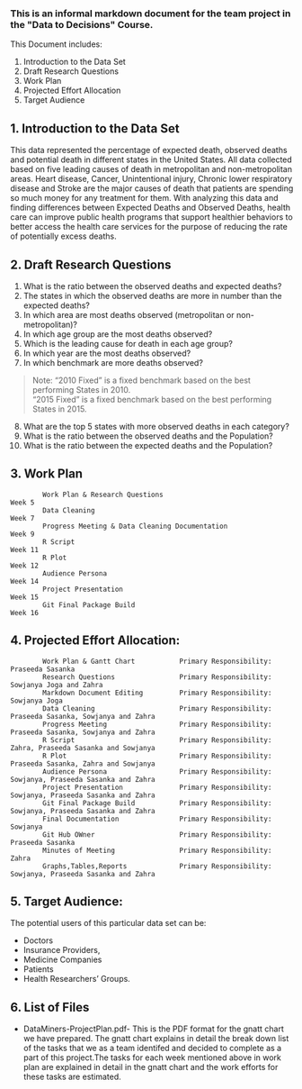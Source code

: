 ### This is an informal markdown document for the team project in the "Data to Decisions" Course.
This Document includes:
1. Introduction to the Data Set
2. Draft Research Questions
3. Work Plan
4. Projected Effort Allocation
5. Target Audience

## 1. Introduction to the Data Set
This data represented the percentage of expected death, observed deaths and potential death in different states in the United States. All data collected based on five leading causes of death in metropolitan and non-metropolitan areas. Heart disease, Cancer, Unintentional injury, Chronic lower respiratory disease and Stroke are the major causes of death that patients are spending so much money for any treatment for them. With analyzing this data and finding differences between Expected Deaths and Observed Deaths,  health care can improve public health programs that support healthier behaviors to better access the health care services for the purpose of reducing the rate of potentially excess deaths.

## 2. Draft Research Questions
1. What is the ratio between the observed deaths and expected deaths?
2. The states in which the observed deaths are more in number than the expected deaths?
3. In which area are most deaths observed (metropolitan or non-metropolitan)?
4. In which age group are the most deaths observed?
5. Which is the leading cause for death in each age group?
6. In which year are the most deaths observed?
7. In which benchmark are more deaths observed?
> Note: “2010 Fixed” is a fixed benchmark based on the best performing States in 2010.  
>       “2015 Fixed” is a fixed benchmark based on the best performing States in 2015.
8. What are the top 5 states with more observed deaths in each category?
9. What is the ratio between the observed deaths and the Population?
10. What is the ratio between the expected deaths and the Population?

## 3. Work Plan
            Work Plan & Research Questions                             Week 5        
            Data Cleaning                                              Week 7
            Progress Meeting & Data Cleaning Documentation             Week 9
            R Script                                                   Week 11
            R Plot                                                     Week 12
            Audience Persona                                           Week 14
            Project Presentation                                       Week 15
            Git Final Package Build                                    Week 16

## 4. Projected Effort Allocation:
            Work Plan & Gantt Chart           Primary Responsibility: Praseeda Sasanka
            Research Questions                Primary Responsibility: Sowjanya Joga and Zahra
            Markdown Document Editing         Primary Responsibility: Sowjanya Joga
            Data Cleaning                     Primary Responsibility: Praseeda Sasanka, Sowjanya and Zahra
            Progress Meeting                  Primary Responsibility: Praseeda Sasanka, Sowjanya and Zahra
            R Script                          Primary Responsibility: Zahra, Praseeda Sasanka and Sowjanya
            R Plot                            Primary Responsibility: Praseeda Sasanka, Zahra and Sowjanya
            Audience Persona                  Primary Responsibility: Sowjanya, Praseeda Sasanka and Zahra
            Project Presentation              Primary Responsibility: Sowjanya, Praseeda Sasanka and Zahra
            Git Final Package Build           Primary Responsibility: Sowjanya, Praseeda Sasanka and Zahra
            Final Documentation               Primary Responsibility: Sowjanya
            Git Hub OWner                     Primary Responsibility: Praseeda Sasanka
            Minutes of Meeting                Primary Responsibility: Zahra
            Graphs,Tables,Reports             Primary Responsibility: Sowjanya, Praseeda Sasanka and Zahra


## 5. Target Audience:
The potential users of this particular data set can be: 
* Doctors 
* Insurance Providers, 
* Medicine Companies
* Patients 
* Health Researchers’ Groups.

## 6. List of Files
 * DataMiners-ProjectPlan.pdf-
       This is the PDF format for the gnatt chart we have prepared. The gnatt chart explains in detail the break down list of the tasks that we as a team identifed and decided to complete as a part of this project.The tasks for each week mentioned above in work plan are explained in detail in the gnatt chart and the work efforts for these tasks are estimated.
